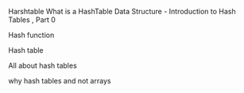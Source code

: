  Harshtable What is a HashTable Data Structure - Introduction to Hash Tables , Part 0

Hash function

Hash table

All about hash tables

why hash tables and not arrays

